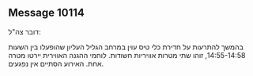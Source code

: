 ## Message 10114

דובר צה"ל:

בהמשך להתרעות על חדירת כלי טיס עוין במרחב הגליל העליון שהופעלו בין השעות 14:55-14:58, זוהו שתי מטרות אוויריות חשודות. 
לוחמי ההגנה האווירית יירטו מטרה אחת. האירוע הסתיים אין נפגעים.

